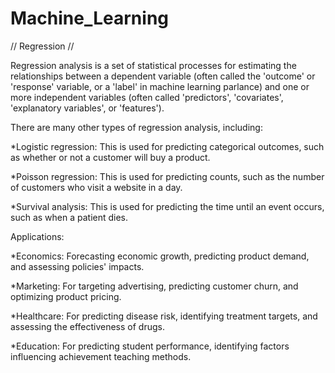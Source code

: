 # Machine_Learning

// Regression //

Regression analysis is a set of statistical processes for estimating the relationships between a 
dependent variable (often called the 'outcome' or 'response' variable, or a 'label' in machine learning parlance) 
and one or more independent variables (often called 'predictors', 'covariates', 'explanatory variables', or 'features').

There are many other types of regression analysis, including:

*Logistic regression: This is used for predicting categorical outcomes, such as whether or not a customer will buy a product.

*Poisson regression: This is used for predicting counts, such as the number of customers who visit a website in a day.

*Survival analysis: This is used for predicting the time until an event occurs, such as when a patient dies.


Applications:

*Economics: Forecasting economic growth, predicting product demand, and assessing policies' impacts.

*Marketing: For targeting advertising, predicting customer churn, and optimizing product pricing.

*Healthcare: For predicting disease risk, identifying treatment targets, and assessing the effectiveness of drugs.

*Education: For predicting student performance, identifying factors influencing achievement teaching methods.
